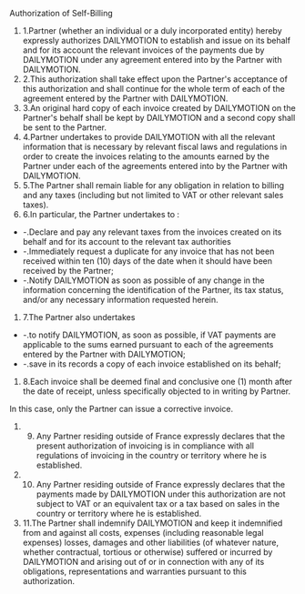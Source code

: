 Authorization of Self-Billing

1. 1.Partner (whether an individual or a duly incorporated entity) hereby expressly authorizes DAILYMOTION to establish and issue on its behalf and for its account the relevant invoices of the payments due by DAILYMOTION under any agreement entered into by the Partner with DAILYMOTION.
2. 2.This authorization shall take effect upon the Partner's acceptance of this authorization and shall continue for the whole term of each of the agreement entered by the Partner with DAILYMOTION.
3. 3.An original hard copy of each invoice created by DAILYMOTION on the Partner's behalf shall be kept by DAILYMOTION and a second copy shall be sent to the Partner.
4. 4.Partner undertakes to provide DAILYMOTION with all the relevant information that is necessary by relevant fiscal laws and regulations in order to create the invoices relating to the amounts earned by the Partner under each of the agreements entered into by the Partner with DAILYMOTION.
5. 5.The Partner shall remain liable for any obligation in relation to billing and any taxes (including but not limited to VAT or other relevant sales taxes).
6. 6.In particular, the Partner undertakes to :

- -.Declare and pay any relevant taxes from the invoices created on its behalf and for its account to the relevant tax authorities
- -.Immediately request a duplicate for any invoice that has not been received within ten (10) days of the date when it should have been received by the Partner;
- -.Notify DAILYMOTION as soon as possible of any change in the information concerning the identification of the Partner, its tax status, and/or any necessary information requested herein.

1. 7.The Partner also undertakes

- -.to notify DAILYMOTION,  as soon as possible, if VAT payments are applicable to the sums earned pursuant to each of the agreements entered by the Partner with DAILYMOTION;
- -.save in its records a copy of each invoice established on its behalf;

1. 8.Each invoice shall be deemed final and conclusive one (1) month after the date of receipt, unless specifically objected to in writing by Partner.

In this case, only the Partner can issue a corrective invoice.

1. 9. Any Partner residing outside of France expressly declares that the present authorization of invoicing is in compliance with all regulations of invoicing in the country or territory where he is established.
2. 10. Any Partner residing outside of France expressly declares that the payments made by DAILYMOTION under this authorization are not subject to VAT or an equivalent tax or a tax based on sales in the country or territory where he is established.
3. 11.The Partner shall indemnify DAILYMOTION and keep it indemnified from and against all costs, expenses (including reasonable legal expenses) losses, damages and other liabilities (of whatever nature, whether contractual, tortious or otherwise) suffered or incurred by DAILYMOTION and arising out of or in connection with any of its obligations, representations and warranties pursuant to this authorization.
